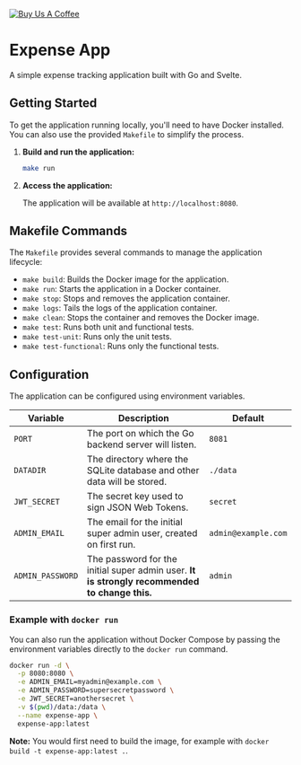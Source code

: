 [![Buy Us A Coffee](https://www.buymeacoffee.com/assets/img/custom_images/orange_img.png)](https://www.buymeacoffee.com/jmrenouard)

# Expense App

A simple expense tracking application built with Go and Svelte.

## Getting Started

To get the application running locally, you'll need to have Docker installed. You can also use the provided `Makefile` to simplify the process.

1.  **Build and run the application:**

    ```bash
    make run
    ```

2.  **Access the application:**

    The application will be available at `http://localhost:8080`.

## Makefile Commands

The `Makefile` provides several commands to manage the application lifecycle:

*   `make build`: Builds the Docker image for the application.
*   `make run`: Starts the application in a Docker container.
*   `make stop`: Stops and removes the application container.
*   `make logs`: Tails the logs of the application container.
*   `make clean`: Stops the container and removes the Docker image.
*   `make test`: Runs both unit and functional tests.
*   `make test-unit`: Runs only the unit tests.
*   `make test-functional`: Runs only the functional tests.

## Configuration

The application can be configured using environment variables.

| Variable           | Description                                                                                                | Default               |
| ------------------ | ---------------------------------------------------------------------------------------------------------- | --------------------- |
| `PORT`             | The port on which the Go backend server will listen.                                                       | `8081`                |
| `DATADIR`          | The directory where the SQLite database and other data will be stored.                                     | `./data`              |
| `JWT_SECRET`       | The secret key used to sign JSON Web Tokens.                                                               | `secret`              |
| `ADMIN_EMAIL`      | The email for the initial super admin user, created on first run.                                          | `admin@example.com`   |
| `ADMIN_PASSWORD`   | The password for the initial super admin user. **It is strongly recommended to change this.**                | `admin`               |

### Example with `docker run`

You can also run the application without Docker Compose by passing the environment variables directly to the `docker run` command.

```bash
docker run -d \
  -p 8080:8080 \
  -e ADMIN_EMAIL=myadmin@example.com \
  -e ADMIN_PASSWORD=supersecretpassword \
  -e JWT_SECRET=anothersecret \
  -v $(pwd)/data:/data \
  --name expense-app \
  expense-app:latest
```

**Note:** You would first need to build the image, for example with `docker build -t expense-app:latest .`.
